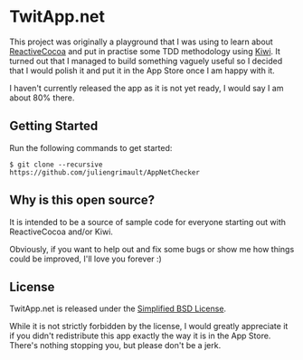 # TwitApp.net

This project was originally a playground that I was using to learn about [ReactiveCocoa](https://github.com/ReactiveCocoa/ReactiveCocoa) and put in practise some TDD methodology using [Kiwi](https://github.com/allending/Kiwi).
It turned out that I managed to build something vaguely useful so I decided that I would polish it and put it in the App Store once I am happy with it.

I haven't currently released the app as it is not yet ready, I would say I am about 80% there.

## Getting Started

Run the following commands to get started:

    $ git clone --recursive https://github.com/juliengrimault/AppNetChecker


## Why is this open source?
It is intended to be a source of sample code for everyone starting out with ReactiveCocoa and/or Kiwi.

Obviously, if you want to help out and fix some bugs or show me how things could be improved, I'll love you forever :)


## License

TwitApp.net is released under the [Simplified BSD License]().

While it is not strictly forbidden by the license, I would greatly appreciate it if you didn't redistribute this app exactly the way it is in the App Store. There's nothing stopping you, but please don't be a jerk.

